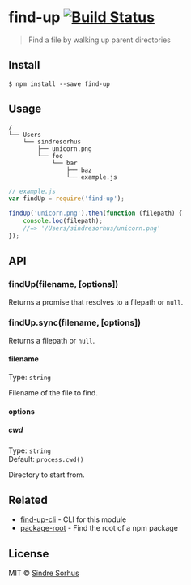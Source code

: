# find-up [![Build Status](https://travis-ci.org/sindresorhus/find-up.svg?branch=master)](https://travis-ci.org/sindresorhus/find-up)

> Find a file by walking up parent directories


## Install

```
$ npm install --save find-up
```


## Usage

```
/
└── Users
    └── sindresorhus
        ├── unicorn.png
        └── foo
            └── bar
                ├── baz
                └── example.js
```

```js
// example.js
var findUp = require('find-up');

findUp('unicorn.png').then(function (filepath) {
	console.log(filepath);
	//=> '/Users/sindresorhus/unicorn.png'
});
```


## API

### findUp(filename, [options])

Returns a promise that resolves to a filepath or `null`.

### findUp.sync(filename, [options])

Returns a filepath or `null`.

#### filename

Type: `string`

Filename of the file to find.

#### options

##### cwd

Type: `string`  
Default: `process.cwd()`

Directory to start from.


## Related

- [find-up-cli](https://github.com/sindresorhus/find-up) - CLI for this module
- [package-root](https://github.com/sindresorhus/package-root) - Find the root of a npm package


## License

MIT © [Sindre Sorhus](http://sindresorhus.com)
